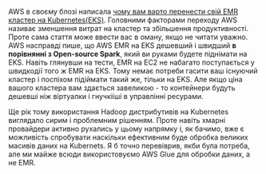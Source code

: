 AWS в своєму блозі написала [чому вам варто перенести свій EMR кластер на Kubernetes(EKS)](https://aws.amazon.com/blogs/big-data/amazon-emr-on-amazon-eks-provides-up-to-61-lower-costs-and-up-to-68-performance-improvement-for-spark-workloads/). Головними факторами переходу AWS називає зменшення витрат на кластер та збільшення продуктивності. Проте сама стаття може ввести вас в оману, якщо не читати уважно. AWS насправді пише, що AWS EMR на EKS дешевший і швидший **в порівнянні з Open-source Spark**, який ви руками будете піднімати на EKS. Навіть глянувши на тести, EMR на EC2 не набагато поступається у швидкодії того ж EMR на EKS. Тому немає потреби гасити ваш існуючий кластер і поспіхом підіймати такий же, тільки на EKS. Але якщо ціна вашого кластера вам здається завеликою - то контейнери будуть дешевші ніж віртуалки і гнучкііші в управлінні ресурами.

Ще рік тому використання Hadoop дистрибутивів на Kubernetes виглядало сирим і проблемним рішенням. Проте навіть хмарні провайдери активно рухались у цьому напрямку і, як бачимо, вже є можливість спробувати наскільки ефективним буде обробка великих масивів даних на Kubernets. Я б точно перевіврив, якби була потреба, але ми майже всюди використовуємо AWS Glue для обробки даних, а не EMR.